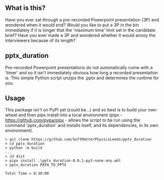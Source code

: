 ## What is this? 

Have you ever sat through a pre-recorded Powerpoint presentation (3P) and wondered
when it would end? Would you like to put a 3P in the bin immediately if it is
longer that the 'maximum time' limit set in the candidate brief? Have you ever
made a 3P and wondered whether it would annoy the interviewers because of its
length? 

## pptx_duration

Pre-recorded Powerpoint presentations do not automatically come with a 'timer'
and so it isn't immediately obvious how long a recorded presentation is. This
simple Python script unzips the .pptx and determines the runtime for you. 

## Usage

This package isn't on PyPI yet (could be...) and so best is to build your own
wheel and then pipx install into a local environment (pipx -
https://github.com/pypa/pipx - allows the script to be run using the command 'pptx_duration'
and installs itself, and its dependencies, in
its own environment).

```
> git clone https://github.com/SoftMatterPhysicsLeeds/pptx_duration
> cd pptx_duration
> python -m build
...
> cd dist
> pipx install .\pptx_duration-0.0.1-py3-none-any.whl
> pptx_duration PATH_TO_PPTX

Total Time = 0:10:00 

```
